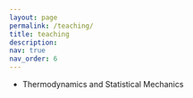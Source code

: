 ```yaml
---
layout: page
permalink: /teaching/
title: teaching
description:
nav: true
nav_order: 6
---
```


- Thermodynamics and Statistical Mechanics
